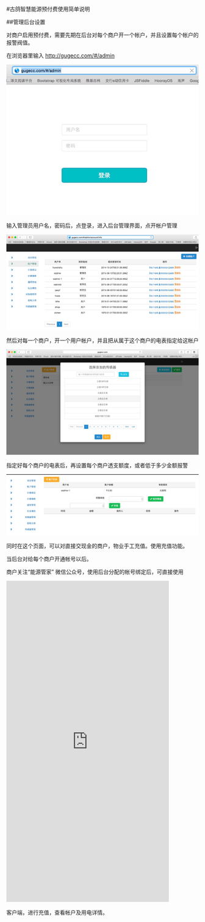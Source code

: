 #古鸽智慧能源预付费使用简单说明

##管理后台设置

对商户启用预付费，需要先期在后台对每个商户开一个帐户，并且设置每个帐户的报警阀值。

在浏览器里输入 http://gugecc.com/#/admin

![image](后台登陆.png)  

输入管理员用户名，密码后，点登录，进入后台管理界面，点开帐户管理

![image](后台帐户.png)

 然后对每一个商户，开一个用户帐户，并且把从属于这个商户的电表指定给这帐户
 
![image](帐户属性.png)

指定好每个商户的电表后，再设置每个商户透支额度，或者低于多少金额报警

![image](帐户金额.png)

同时在这个页面，可以对直接交现金的商户，物业手工充值。使用充值功能。

当后台对给每个商户开通帐号以后。

商户关注“能源管家” 微信公众号，使用后台分配的帐号绑定后，可直接使用

<iframe src="http://modao.io/app/qfayiGkPFP2o91aYaG2t/embed" width="426" height="841" allowTransparency="true" frameborder="0"></iframe>

客户端，进行充值，查看帐户及用电详情。